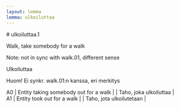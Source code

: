 ```yaml
---
layout: lemma
lemma: ulkoiluttaa
---
```


<div class="sense">
# <span class="sensename">ulkoiluttaa.1</span>

<span class="description">Walk, take somebody for a walk</span>

Note: not in sync with walk.01, different sense

<span class="description">Ulkoiluttaa</span>

Huom! Ei synkr. walk.01:n kanssa, eri merkitys

A0 | Entity taking somebody out for a walk |   | Taho, joka ulkoiluttaa |  
A1 | Entity took out for a walk |   | Taho, jota ulkoilutetaan |  

</div>

